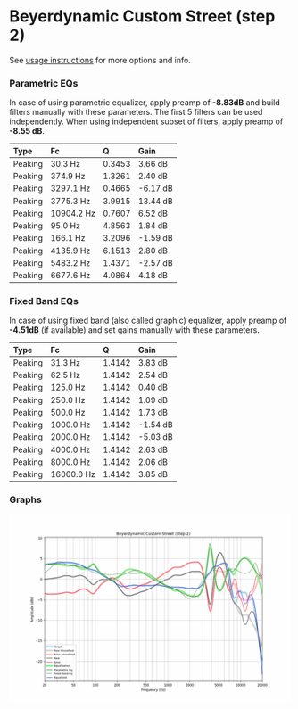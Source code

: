 # Beyerdynamic Custom Street (step 2)
See [usage instructions](https://github.com/jaakkopasanen/AutoEq#usage) for more options and info.

### Parametric EQs
In case of using parametric equalizer, apply preamp of **-8.83dB** and build filters manually
with these parameters. The first 5 filters can be used independently.
When using independent subset of filters, apply preamp of **-8.55 dB**.

| Type    | Fc         |      Q | Gain     |
|:--------|:-----------|:-------|:---------|
| Peaking | 30.3 Hz    | 0.3453 | 3.66 dB  |
| Peaking | 374.9 Hz   | 1.3261 | 2.40 dB  |
| Peaking | 3297.1 Hz  | 0.4665 | -6.17 dB |
| Peaking | 3775.3 Hz  | 3.9915 | 13.44 dB |
| Peaking | 10904.2 Hz | 0.7607 | 6.52 dB  |
| Peaking | 95.0 Hz    | 4.8563 | 1.84 dB  |
| Peaking | 166.1 Hz   | 3.2096 | -1.59 dB |
| Peaking | 4135.9 Hz  | 6.1513 | 2.80 dB  |
| Peaking | 5483.2 Hz  | 1.4371 | -2.57 dB |
| Peaking | 6677.6 Hz  | 4.0864 | 4.18 dB  |

### Fixed Band EQs
In case of using fixed band (also called graphic) equalizer, apply preamp of **-4.51dB**
(if available) and set gains manually with these parameters.

| Type    | Fc         |      Q | Gain     |
|:--------|:-----------|:-------|:---------|
| Peaking | 31.3 Hz    | 1.4142 | 3.83 dB  |
| Peaking | 62.5 Hz    | 1.4142 | 2.54 dB  |
| Peaking | 125.0 Hz   | 1.4142 | 0.40 dB  |
| Peaking | 250.0 Hz   | 1.4142 | 1.09 dB  |
| Peaking | 500.0 Hz   | 1.4142 | 1.73 dB  |
| Peaking | 1000.0 Hz  | 1.4142 | -1.54 dB |
| Peaking | 2000.0 Hz  | 1.4142 | -5.03 dB |
| Peaking | 4000.0 Hz  | 1.4142 | 2.63 dB  |
| Peaking | 8000.0 Hz  | 1.4142 | 2.06 dB  |
| Peaking | 16000.0 Hz | 1.4142 | 3.85 dB  |

### Graphs
![](./Beyerdynamic%20Custom%20Street%20(step%202).png)